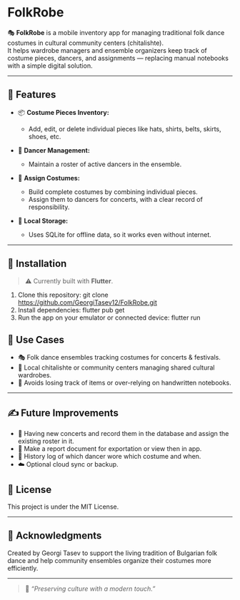 # FolkRobe

🎭 **FolkRobe** is a mobile inventory app for managing traditional folk dance costumes in cultural community centers (chitalishte).  
It helps wardrobe managers and ensemble organizers keep track of costume pieces, dancers, and assignments — replacing manual notebooks with a simple digital solution.

---

## 📱 Features

- 📦 **Costume Pieces Inventory:**  
  - Add, edit, or delete individual pieces like hats, shirts, belts, skirts, shoes, etc.
  
- 🕺 **Dancer Management:**  
  - Maintain a roster of active dancers in the ensemble.
  
- 🔗 **Assign Costumes:**  
  - Build complete costumes by combining individual pieces.  
  - Assign them to dancers for concerts, with a clear record of responsibility.

- 💾 **Local Storage:**  
  - Uses SQLite for offline data, so it works even without internet.

---

## 🚀 Installation

> ⚠️ Currently built with **Flutter**.

1. Clone this repository:
git clone https://github.com/GeorgiTasev12/FolkRobe.git
2. Install dependencies:
flutter pub get
3. Run the app on your emulator or connected device:
flutter run

## 🎯 Use Cases

- 🎭 Folk dance ensembles tracking costumes for concerts & festivals.
- 🎻 Local chitalishte or community centers managing shared cultural wardrobes.
- 📝 Avoids losing track of items or over-relying on handwritten notebooks.

---

## ✍️ Future Improvements

- 🎺 Having new concerts and record them in the database and assign the existing roster in it.
- 📑 Make a report document for exportation or view then in app.
- 📆 History log of which dancer wore which costume and when.
- ☁️ Optional cloud sync or backup.

## 📜 License

This project is under the MIT License.

---

## 🙌 Acknowledgments

Created by Georgi Tasev to support the living tradition of Bulgarian folk dance and help community ensembles organize their costumes more efficiently.

---

> 💬 *“Preserving culture with a modern touch.”*